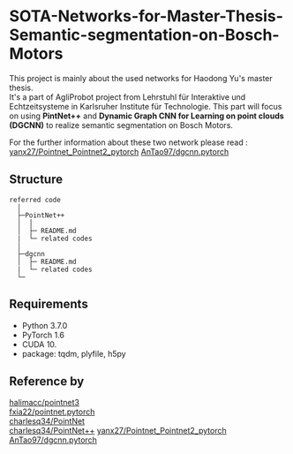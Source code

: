 # SOTA-Networks-for-Master-Thesis-Semantic-segmentation-on-Bosch-Motors
This project is mainly about the used networks for Haodong Yu's master thesis.   
It's a part of AgliProbot project from Lehrstuhl für Interaktive und Echtzeitsysteme in Karlsruher Institute für Technologie. This part will focus on using **PintNet++** and **Dynamic Graph CNN for Learning on point clouds (DGCNN)** to realize semantic segmentation on Bosch Motors.    
  
For the further information about these two network please read :  
[yanx27/Pointnet_Pointnet2_pytorch](https://github.com/yanx27/Pointnet_Pointnet2_pytorch)
[AnTao97/dgcnn.pytorch](https://github.com/AnTao97/dgcnn.pytorch)

## Structure
```
referred code 
  │
  ├─PointNet++
  │  │
  │  ├─ README.md
  |  └─ related codes
  │
  ├─dgcnn
  │  ├─ README.md
  |  └─ related codes
  └─
```

## Requirements

- Python 3.7.0
- PyTorch 1.6
- CUDA 10.
- package: tqdm, plyfile, h5py




## Reference by
[halimacc/pointnet3](https://github.com/halimacc/pointnet3)<br>
[fxia22/pointnet.pytorch](https://github.com/fxia22/pointnet.pytorch)<br>
[charlesq34/PointNet](https://github.com/charlesq34/pointnet) <br>
[charlesq34/PointNet++](https://github.com/charlesq34/pointnet2)
[yanx27/Pointnet_Pointnet2_pytorch](https://github.com/yanx27/Pointnet_Pointnet2_pytorch)
[AnTao97/dgcnn.pytorch](https://github.com/AnTao97/dgcnn.pytorch)
